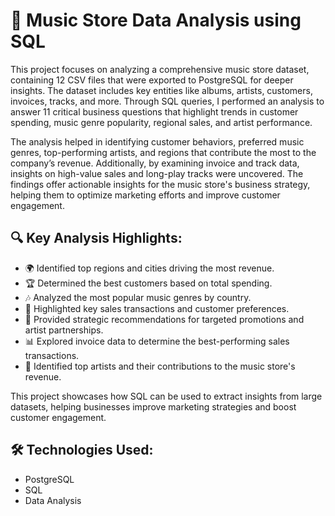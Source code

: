 <!DOCTYPE html>
<html lang="en">
<head>
    <meta charset="UTF-8">
    <meta name="viewport" content="width=device-width, initial-scale=1.0">
   
    
</head>
<body>
    <h1>🎵 Music Store Data Analysis using SQL</h1>
    <p>
        This project focuses on analyzing a comprehensive music store dataset, containing 12 CSV files that were exported to PostgreSQL for deeper insights. The dataset includes key entities like albums, artists, customers, invoices, tracks, and more. Through SQL queries, I performed an analysis to answer 11 critical business questions that highlight trends in customer spending, music genre popularity, regional sales, and artist performance.
    </p>
    <p>
        The analysis helped in identifying customer behaviors, preferred music genres, top-performing artists, and regions that contribute the most to the company’s revenue. Additionally, by examining invoice and track data, insights on high-value sales and long-play tracks were uncovered. The findings offer actionable insights for the music store's business strategy, helping them to optimize marketing efforts and improve customer engagement.
    </p>
    <p>
    <h2>🔍 Key Analysis Highlights:</h2>
    <ul>
        <li>🌍 Identified top regions and cities driving the most revenue.</li>
        <li>🏆 Determined the best customers based on total spending.</li>
        <li>🎶 Analyzed the most popular music genres by country.</li>
        <li>💸 Highlighted key sales transactions and customer preferences.</li>
        <li>🎯 Provided strategic recommendations for targeted promotions and artist partnerships.</li>
        <li>📊 Explored invoice data to determine the best-performing sales transactions.</li>
        <li>🎤 Identified top artists and their contributions to the music store's revenue.</li>
    </ul>
    </p>
    
   <p>
        This project showcases how SQL can be used to extract insights from large datasets, helping businesses improve marketing strategies and boost customer engagement.
    </p>
    <h2>🛠️ Technologies Used:</h2>
    <ul>
        <li>PostgreSQL</li>
        <li>SQL</li>
        <li>Data Analysis</li>
    </ul>
    
</body>
</html>
